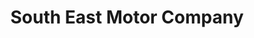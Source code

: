 ---
title: "South East Motor Company"
url: /aldershot/south-east-motor-company/
shop: Autowerkstatt
---